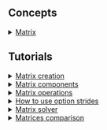 ## Concepts

<details>
  <summary><a href="./concept/Matrix.md">
    Matrix
  </a></summary>
    Matrix is a rectangular array of numbers, symbols, or expressions, arranged in rows and columns.
</details>

## Tutorials

<details>
  <summary><a href="./tutorial/MatrixCreation.md">
    Matrix creation
  </a></summary>
    How to create a matrix.
</details>

<details>
  <summary><a href="./tutorial/MatrixComponents.md">
    Matrix components
  </a></summary>
    How to get a row, column, element, scalar, or submatrix of a particular matrix.
</details>

<details>
  <summary><a href="./tutorial/MatrixOperations.md">
    Matrix operations
  </a></summary>
    Overview of operations on matrices.
</details>

<details>
  <summary><a href="./tutorial/MatrixOperations.md">
    How to use option strides
  </a></summary>
    How to use the option <code>strides</code> to interpret a buffer as a matrix
</details>

<details>
  <summary><a href="./tutorial/Solver.md">
    Matrix solver
  </a></summary>
    Solving systems of linear equations.
</details>

<details>
  <summary><a href="./tutorial/MatricesComparison.md">
    Matrices comparison
  </a></summary>
    Instruments to compare matrices.
</details>
